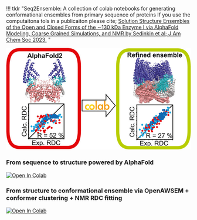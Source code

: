 !!! tldr "Seq2Ensemble: A collection of colab notebooks for generating conformational ensembles from primary sequence of proteins
If you use the computaitona tols in a publicaiton please cite; [Solution Structure Ensembles of the Open and Closed Forms of the ∼130 kDa Enzyme I via AlphaFold Modeling, Coarse Grained Simulations, and NMR by Sedinkin et al; J Am Chem Soc 2023.](https://pubs.acs.org/doi/full/10.1021/jacs.3c03425)
"

![](main.jpeg)

### From sequence to structure powered by AlphaFold

[![Open In Colab](https://colab.research.google.com/assets/colab-badge.svg)](https://colab.research.google.com/github/sokrypton/ColabFold/blob/main/AlphaFold2.ipynb)

### From structure to conformational ensemble via OpenAWSEM + conformer clustering + NMR RDC fitting

[![Open In Colab](https://colab.research.google.com/assets/colab-badge.svg)](https://colab.research.google.com/github/PotoyanGroup/Seq2Ensemble/blob/main/ColabOpenAWSEM.ipynb)

